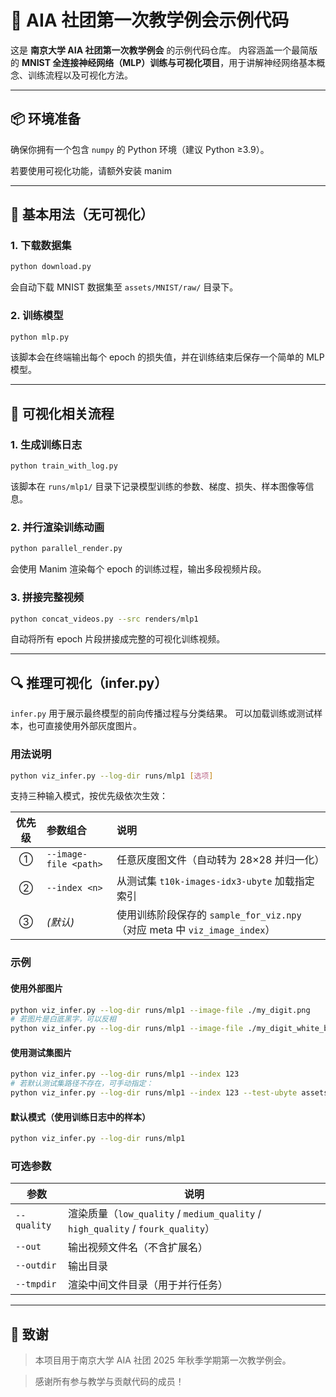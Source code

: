 # 🧠 AIA 社团第一次教学例会示例代码

这是 **南京大学 AIA 社团第一次教学例会** 的示例代码仓库。
内容涵盖一个最简版的 **MNIST 全连接神经网络（MLP）训练与可视化项目**，用于讲解神经网络基本概念、训练流程以及可视化方法。

---

## 📦 环境准备

确保你拥有一个包含 `numpy` 的 Python 环境（建议 Python ≥3.9）。

若要使用可视化功能，请额外安装 manim

---

## 🚀 基本用法（无可视化）

### 1. 下载数据集

```bash
python download.py
```

会自动下载 MNIST 数据集至 `assets/MNIST/raw/` 目录下。

### 2. 训练模型

```bash
python mlp.py
```

该脚本会在终端输出每个 epoch 的损失值，并在训练结束后保存一个简单的 MLP 模型。

---

## 🎥 可视化相关流程

### 1. 生成训练日志

```bash
python train_with_log.py
```

该脚本在 `runs/mlp1/` 目录下记录模型训练的参数、梯度、损失、样本图像等信息。

### 2. 并行渲染训练动画

```bash
python parallel_render.py
```

会使用 Manim 渲染每个 epoch 的训练过程，输出多段视频片段。

### 3. 拼接完整视频

```bash
python concat_videos.py --src renders/mlp1
```

自动将所有 epoch 片段拼接成完整的可视化训练视频。

---

## 🔍 推理可视化（infer.py）

`infer.py` 用于展示最终模型的前向传播过程与分类结果。
可以加载训练或测试样本，也可直接使用外部灰度图片。

### 用法说明

```bash
python viz_infer.py --log-dir runs/mlp1 [选项]
```

支持三种输入模式，按优先级依次生效：

| 优先级 | 参数组合                  | 说明                                                          |
| :-: | :-------------------- | :---------------------------------------------------------- |
|  ①  | `--image-file <path>` | 任意灰度图文件（自动转为 28×28 并归一化）                                    |
|  ②  | `--index <n>`         | 从测试集 `t10k-images-idx3-ubyte` 加载指定索引                        |
|  ③  | *(默认)*                | 使用训练阶段保存的 `sample_for_viz.npy`（对应 meta 中 `viz_image_index`） |

### 示例

#### 使用外部图片

```bash
python viz_infer.py --log-dir runs/mlp1 --image-file ./my_digit.png
# 若图片是白底黑字，可以反相
python viz_infer.py --log-dir runs/mlp1 --image-file ./my_digit_white_bg.png --invert
```

#### 使用测试集图片

```bash
python viz_infer.py --log-dir runs/mlp1 --index 123
# 若默认测试集路径不存在，可手动指定：
python viz_infer.py --log-dir runs/mlp1 --index 123 --test-ubyte assets/MNIST/raw/t10k-images-idx3-ubyte
```

#### 默认模式（使用训练日志中的样本）

```bash
python viz_infer.py --log-dir runs/mlp1
```

### 可选参数

| 参数          | 说明                                                                        |
| ----------- | ------------------------------------------------------------------------- |
| `--quality` | 渲染质量（`low_quality` / `medium_quality` / `high_quality` / `fourk_quality`） |
| `--out`     | 输出视频文件名（不含扩展名）                                                            |
| `--outdir`  | 输出目录                                                                      |
| `--tmpdir`  | 渲染中间文件目录（用于并行任务）                                                          |

---


## 🏫 致谢

> 本项目用于南京大学 AIA 社团 2025 年秋季学期第一次教学例会。

> 感谢所有参与教学与贡献代码的成员！


